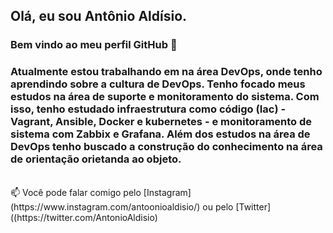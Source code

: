 ## Olá, eu sou Antônio Aldísio.
### Bem vindo ao meu perfil GitHub 👋


### Atualmente estou trabalhando em na área DevOps, onde tenho aprendindo sobre a cultura de DevOps. Tenho focado meus estudos na área de suporte e monitoramento do sistema. Com isso, tenho estudado infraestrutura como código (Iac) - Vagrant, Ansible, Docker e kubernetes - e monitoramento de sistema com Zabbix e Grafana. Além dos estudos na área de DevOps tenho buscado a construção do conhecimento na área de orientação orietanda ao objeto.

</br>
📫 Você pode falar comigo pelo [Instagram](https://www.instagram.com/antoonioaldisio/) ou pelo [Twitter]((https://twitter.com/AntonioAldisio) 
</br>



 
 

